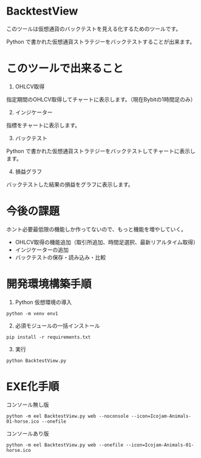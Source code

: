 # BacktestView
このツールは仮想通貨のバックテストを見える化するためのツールです。

Python で書かれた仮想通貨ストラテジーをバックテストすることが出来ます。

# このツールで出来ること
1. OHLCV取得

指定期間のOHLCV取得してチャートに表示します。（現在Bybitの1時間足のみ）

2. インジケーター

指標をチャートに表示します。

3. バックテスト

Python で書かれた仮想通貨ストラテジーをバックテストしてチャートに表示します。

4. 損益グラフ

バックテストした結果の損益をグラフに表示します。



# 今後の課題
ホント必要最低限の機能しか作ってないので、もっと機能を増やしていく。
* OHLCV取得の機能追加（取引所追加、時間足選択、最新リアルタイム取得）
* インジケーターの追加
* バックテストの保存・読み込み・比較

# 開発環境構築手順
1. Python 仮想環境の導入
```
python -m venv env1
```

2. 必須モジュールの一括インストール
```
pip install -r requirements.txt
```

3. 実行
```
python BacktestView.py
```


# EXE化手順
コンソール無し版
```
python -m eel BacktestView.py web --noconsole --icon=Icojam-Animals-01-horse.ico --onefile
```

コンソールあり版
```
python -m eel BacktestView.py web --onefile --icon=Icojam-Animals-01-horse.ico
```
